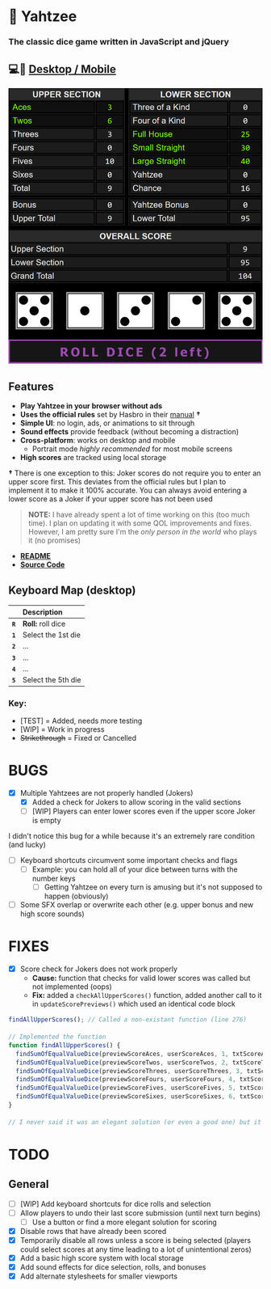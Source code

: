 # 🎲 Yahtzee

### The classic dice game written in JavaScript and jQuery

## 💻📱 [Desktop / Mobile](https://ateadaze.github.io/yahtzee)

![yahtzee-screnshot](images/yahtzee-screenshot.png)

## Features
* **Play Yahtzee in your browser without ads**
* **Uses the official rules** set by Hasbro in their [manual](https://www.hasbro.com/common/instruct/yahtzee.pdf) **†**
* **Simple UI**: no login, ads, or animations to sit through
* **Sound effects** provide feedback (without becoming a distraction)
* **Cross-platform**: works on desktop and mobile
  * Portrait mode *highly recommended* for most mobile screens
* **High scores** are tracked using local storage

**†** There is one exception to this: Joker scores do not require you to enter an upper score first. This deviates from the official rules but I plan to implement it to make it 100% accurate. You can always avoid entering a lower score as a Joker if your upper score has not been used

> **NOTE:** I have already spent a lot of time working on this (too much time). I plan on updating it with some QOL improvements and fixes. However, I am pretty sure I'm the *only person in the world* who plays it (no promises)

* **[README](https://github.com/ATeaDaze/ateadaze.github.io/blob/main/yahtzee/README.md)**
* **[Source Code](https://github.com/ATeaDaze/ateadaze.github.io/blob/main/yahtzee/scripts/main.js)**

## Keyboard Map (desktop)

&nbsp;|Description
---|:--
|**` R `** |**Roll:** roll dice
|**` 1 `** |Select the 1st die
|**` 2 `** |...
|**` 3 `** |...
|**` 4 `** |...
|**` 5 `** |Select the 5th die

### Key:
* [TEST] = Added, needs more testing
* [WIP] = Work in progress
* ~~Strikethrough~~ = Fixed or Cancelled

# BUGS

* [x] Multiple Yahtzees are not properly handled (Jokers)
  * [x] Added a check for Jokers to allow scoring in the valid sections
  * [ ] [WIP] Players can enter lower scores even if the upper score Joker is empty

I didn't notice this bug for a while because it's an extremely rare condition (and lucky)

* [ ] Keyboard shortcuts circumvent some important checks and flags
  * [ ] Example: you can hold all of your dice between turns with the number keys
    * [ ] Getting Yahtzee on every turn is amusing but it's not supposed to happen (obviously)
* [ ] Some SFX overlap or overwrite each other (e.g. upper bonus and new high score sounds)

# FIXES

* [x] Score check for Jokers does not work properly
  * **Cause:** function that checks for valid lower scores was called but not implemented (oops)
  * **Fix:** added a `checkAllUpperScores()` function, added another call to it in `updateScorePreviews()` which used an identical code block

```javascript
findAllUpperScores(); // Called a non-existant function (line 276)

// Implemented the function
function findAllUpperScores() {
  findSumOfEqualValueDice(previewScoreAces, userScoreAces, 1, txtScoreAces);
  findSumOfEqualValueDice(previewScoreTwos, userScoreTwos, 2, txtScoreTwos);
  findSumOfEqualValueDice(previewScoreThrees, userScoreThrees, 3, txtScoreThrees);
  findSumOfEqualValueDice(previewScoreFours, userScoreFours, 4, txtScoreFours);
  findSumOfEqualValueDice(previewScoreFives, userScoreFives, 5, txtScoreFives);
  findSumOfEqualValueDice(previewScoreSixes, userScoreSixes, 6, txtScoreSixes);
}

// I never said it was an elegant solution (or even a good one) but it works

```

# TODO

## General
* [ ] [WIP] Add keyboard shortcuts for dice rolls and selection
* [ ] Allow players to undo their last score submission (until next turn begins)
  * [ ] Use a button or find a more elegant solution for scoring
* [x] Disable rows that have already been scored
* [x] Temporarily disable all rows unless a score is being selected (players could select scores at any time leading to a lot of unintentional zeros)
* [x] Add a basic high score system with local storage
* [x] Add sound effects for dice selection, rolls, and bonuses
* [x] Add alternate stylesheets for smaller viewports
